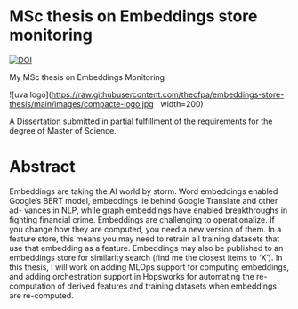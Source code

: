 MSc thesis on Embeddings store monitoring
==========
[![DOI](https://zenodo.org/badge/DOI/110.5281/zenodo.5625651.svg)](https://doi.org/10.5281/zenodo.5625651)

My MSc thesis on Embeddings Monitoring

![uva logo](https://raw.githubusercontent.com/theofpa/embeddings-store-thesis/main/images/compacte-logo.jpg | width=200)

A Dissertation submitted in partial fulfillment of the requirements for the degree of Master of Science.

Abstract
==========

Embeddings are taking the AI world by storm. Word embeddings enabled Google’s BERT model, embeddings lie behind Google Translate and other ad- vances in NLP, while graph embeddings have enabled breakthroughs in fighting financial crime. Embeddings are challenging to operationalize. If you change how they are computed, you need a new version of them. In a feature store, this means you may need to retrain all training datasets that use that embedding as a feature. Embeddings may also be published to an embeddings store for similarity search (find me the closest items to ‘X’). In this thesis, I will work on adding MLOps support for computing embeddings, and adding orchestration support in Hopsworks for automating the re-computation of derived features and training datasets when embeddings are re-computed.
